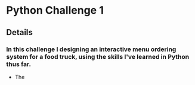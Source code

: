 # Python Challenge 1
## Details
### In this challenge I designing an interactive menu ordering system for a food truck, using the skills I've learned in Python thus far.
- The  
